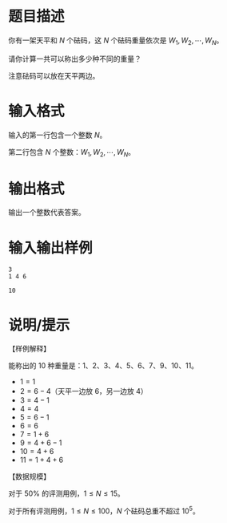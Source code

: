 # 题目描述

你有一架天平和 $N$ 个砝码，这 $N$ 个砝码重量依次是 $W_1,W_2,\cdots,W_N$。

请你计算一共可以称出多少种不同的重量？

注意砝码可以放在天平两边。

# 输入格式

输入的第一行包含一个整数 $N$。

第二行包含 $N$ 个整数：$W_1,W_2,\cdots,W_N$。

# 输出格式

输出一个整数代表答案。

# 输入输出样例

```input1
3
1 4 6
```

```output1
10
```

# 说明/提示

【样例解释】

能称出的 $10$ 种重量是：$1、2、3、4、5、6、7、9、10、11$。

* $1=1$
* $2=6-4$（天平一边放 $6$，另一边放 $4$）
* $3=4-1$
* $4=4$
* $5=6-1$
* $6=6$
* $7=1+6$
* $9=4+6-1$
* $10=4+6$
* $11=1+4+6$

【数据规模】

对于 $50\%$ 的评测用例，$1 \leq N \leq 15$。

对于所有评测用例，$1 \leq N \leq 100$，$N$ 个砝码总重不超过 ${10}^5$。
